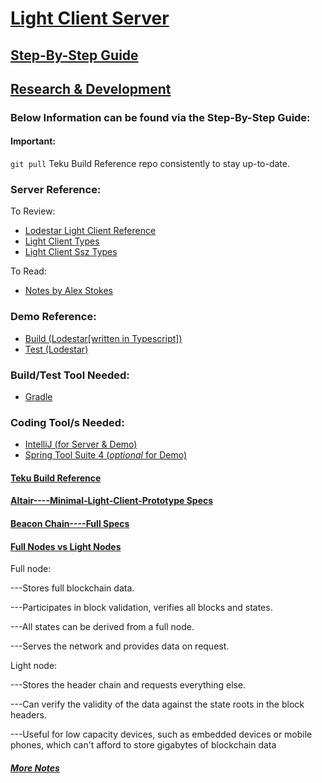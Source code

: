 # [Light Client Server](https://github.com/jeyakatsa/teku/tree/master/light-client)

## [Step-By-Step Guide](https://hackmd.io/ZFINvY5fRUGrLK-BteZrug?view)

## [Research & Development](https://github.com/jeyakatsa/Altair----Minimal-Light-Client-Prototype/blob/main/Teku-Light-Client-Server-R%26D.md)

### Below Information can be found via the Step-By-Step Guide:

#### Important:
`git pull` Teku Build Reference repo consistently to stay up-to-date.

### Server Reference:
To Review: 
- [Lodestar Light Client Reference](https://github.com/ChainSafe/lodestar/tree/master/packages/light-client)
- [Light Client Types](https://github.com/ChainSafe/lodestar/blob/master/packages/types/src/altair/types.ts)
- [Light Client Ssz Types](https://github.com/ChainSafe/lodestar/blob/master/packages/types/src/altair/sszTypes.ts)

To Read: 
- [Notes by Alex Stokes](https://notes.ethereum.org/@ralexstokes/S1RSe1JlF)

### Demo Reference:
- [Build (Lodestar[written in Typescript])](https://github.com/ChainSafe/eth2-light-client-demo)
- [Test (Lodestar)](https://light-client-demo.lodestar.casa/)

### Build/Test Tool Needed:
- [Gradle](https://gradle.org/install/)

### Coding Tool/s Needed:
- [IntelliJ (for Server & Demo)](https://www.jetbrains.com/idea/)
- [Spring Tool Suite 4 (*optional* for Demo)](https://spring.io/tools)

#### [Teku Build Reference](https://github.com/ConsenSys/teku)

#### [Altair----Minimal-Light-Client-Prototype Specs](https://github.com/ethereum/consensus-specs/blob/dev/specs/altair/sync-protocol.md//)

#### [Beacon Chain----Full Specs](https://github.com/ethereum/consensus-specs/blob/dev/specs/altair/beacon-chain.md)

#### [Full Nodes vs Light Nodes](https://ethereum.org/en/developers/docs/nodes-and-clients/nodes-as-a-service/)

Full node:

---Stores full blockchain data.

---Participates in block validation, verifies all blocks and states.

---All states can be derived from a full node.

---Serves the network and provides data on request.

Light node:

---Stores the header chain and requests everything else.

---Can verify the validity of the data against the state roots in the block headers.

---Useful for low capacity devices, such as embedded devices or mobile phones, which can't afford to store gigabytes of blockchain data

##### [More Notes](https://github.com/ethereum-cdap/cohort-one/blob/master/notes/jeremyakatsa/jeremyakatsa.md)
